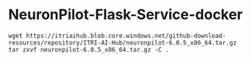# NeuronPilot-Flask-Service-docker
```
wget https://itriaihub.blob.core.windows.net/github-download-resources/repository/ITRI-AI-Hub/neuronpilot-6.0.5_x86_64.tar.gz
tar zxvf neuronpilot-6.0.5_x86_64.tar.gz -C .
```
